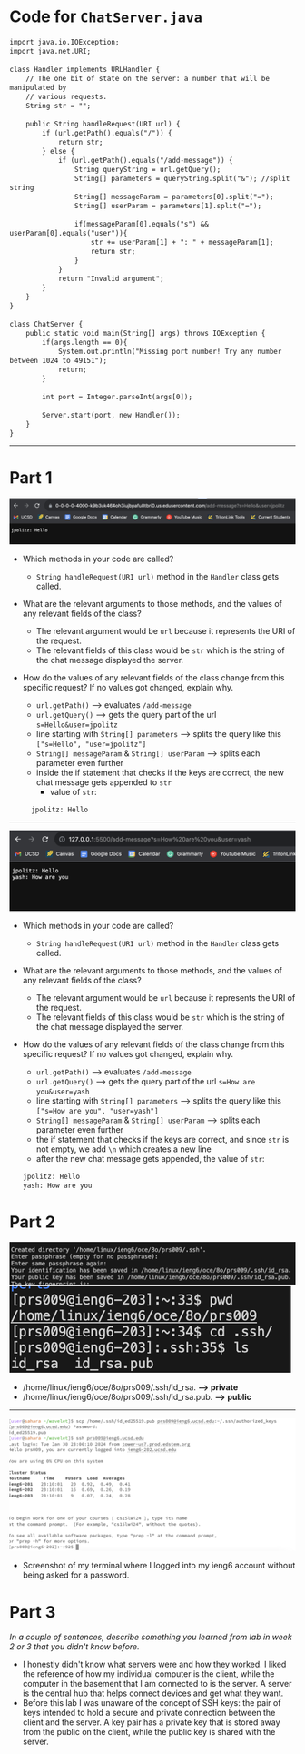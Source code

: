 # Code for `ChatServer.java`

    import java.io.IOException;
    import java.net.URI;

    class Handler implements URLHandler {
        // The one bit of state on the server: a number that will be manipulated by
        // various requests.
        String str = "";

        public String handleRequest(URI url) {
            if (url.getPath().equals("/")) {
                return str;
            } else {
                if (url.getPath().equals("/add-message")) { 
                    String queryString = url.getQuery();
                    String[] parameters = queryString.split("&"); //split string
                    String[] messageParam = parameters[0].split("=");
                    String[] userParam = parameters[1].split("=");
                    
                    if(messageParam[0].equals("s") && userParam[0].equals("user")){
                        str += userParam[1] + ": " + messageParam[1];
                        return str; 
                    }
                }
                return "Invalid argument"; 
            }
        }
    }

    class ChatServer {
        public static void main(String[] args) throws IOException {
            if(args.length == 0){
                System.out.println("Missing port number! Try any number between 1024 to 49151");
                return;
            }
    
            int port = Integer.parseInt(args[0]);
    
            Server.start(port, new Handler());
        }
    }

------------

# Part 1
![Image](RedoPic.png)
* Which methods in your code are called?
    - `String handleRequest(URI url)` method in the `Handler` class gets called.

* What are the relevant arguments to those methods, and the values of any relevant fields of the class?
    - The relevant argument would be `url` because it represents the URI of the request.
    - The relevant fields of this class would be `str` which is the string of the chat message displayed the server.

* How do the values of any relevant fields of the class change from this specific request? If no values got changed, explain why.
    - `url.getPath()` --> evaluates `/add-message`
    - `url.getQuery()` --> gets the query part of the url `s=Hello&user=jpolitz`
    - line starting with `String[] parameters` --> splits the query like this `["s=Hello", "user=jpolitz"]`
    - `String[] messageParam` & `String[] userParam` --> splits each parameter even further
    - inside the if statement that checks if the keys are correct, the new chat message gets appended to `str`
        - value of `str`:
    ```
      jpolitz: Hello
    ```

-----------
![Image](secondImage-lab2.png)
* Which methods in your code are called?
    - `String handleRequest(URI url)` method in the `Handler` class gets called.
    
* What are the relevant arguments to those methods, and the values of any relevant fields of the class?
    - The relevant argument would be `url` because it represents the URI of the request.
    - The relevant fields of this class would be `str` which is the string of the chat message displayed the server.
    
* How do the values of any relevant fields of the class change from this specific request? If no values got changed, explain why.
    - `url.getPath()` --> evaluates `/add-message`
    - `url.getQuery()` --> gets the query part of the url `s=How are you&user=yash`
    - line starting with `String[] parameters` --> splits the query like this `["s=How are you", "user=yash"]`
    - `String[] messageParam` & `String[] userParam` --> splits each parameter even further
    - the if statement that checks if the keys are correct, and since `str` is not empty, we add `\n` which creates a new line
    - after the new chat message gets appended, the value of `str`:
  ```
  jpolitz: Hello
  yash: How are you
  ```

# Part 2
![Image](absolutepath-lab2.png)
![Image](ls-lab2.png)
* /home/linux/ieng6/oce/8o/prs009/.ssh/id_rsa. **--> private**
* /home/linux/ieng6/oce/8o/prs009/.ssh/id_rsa.pub. **--> public**

----------
![Image](loginWithoutPassword.png)
* Screenshot of my terminal where I logged into my ieng6 account without being asked for a password.

# Part 3
*In a couple of sentences, describe something you learned from lab in week 2 or 3 that you didn't know before.*

* I honestly didn't know what servers were and how they worked. I liked the reference of how my individual computer is the client, while the computer in the basement that I am connected to is the server. A server is the central hub that helps connect devices and get what they want.
* Before this lab I was unaware of the concept of SSH keys: the pair of keys intended to hold a secure and private connection between the client and the server. A key pair has a private key that is stored away from the public on the client, while the public key is shared with the server.

